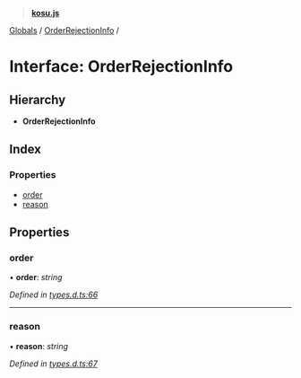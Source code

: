 > **[kosu.js](../README.md)**

[Globals](../globals.md) / [OrderRejectionInfo](orderrejectioninfo.md) /

# Interface: OrderRejectionInfo

## Hierarchy

-   **OrderRejectionInfo**

## Index

### Properties

-   [order](orderrejectioninfo.md#order)
-   [reason](orderrejectioninfo.md#reason)

## Properties

### order

• **order**: _string_

_Defined in [types.d.ts:66](https://github.com/ParadigmFoundation/kosu-monorepo/blob/2f37cabf/packages/kosu.js/src/types.d.ts#L66)_

---

### reason

• **reason**: _string_

_Defined in [types.d.ts:67](https://github.com/ParadigmFoundation/kosu-monorepo/blob/2f37cabf/packages/kosu.js/src/types.d.ts#L67)_
